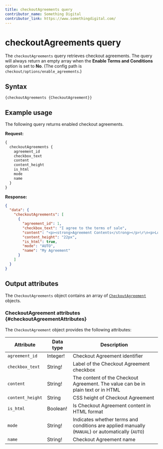 ```yaml
---
title: checkoutAgreements query
contributor_name: Something Digital
contributor_link: https://www.somethingdigital.com/
---
```


# checkoutAgreements query

The `checkoutAgreements` query retrieves checkout agreements. The query will always return an empty array when the
**Enable Terms and Conditions** option is set to **No**.  (The config path is `checkout/options/enable_agreements`.)

## Syntax

`{checkoutAgreements {CheckoutAgreement}}`

## Example usage

The following query returns enabled checkout agreements.

**Request:**

```graphql
{
  checkoutAgreements {
    agreement_id
    checkbox_text
    content
    content_height
    is_html
    mode
    name
  }
}
```

**Response:**

```json
{
  "data": {
    "checkoutAgreements": [
      {
        "agreement_id": 1,
        "checkbox_text": "I agree to the terms of sale",
        "content": "<p><strong>Agreement Contents</strong></p>\r\n<p>Lorem ipsum dolor sit amet, consectetur adipiscing elit, sed do eiusmod tempor incididunt ut labore et dolore magna aliqua.</p>",
        "content_height": "22px",
        "is_html": true,
        "mode": "AUTO",
        "name": "My Agreement"
      }
    ]
  }
}
```

## Output attributes

The `CheckoutAgreements` object contains an array of [`CheckoutAgreement`](#checkoutAgreementAttributes) objects.

### CheckoutAgreement attributes {#checkoutAgreementAttributes}

The `CheckoutAgreement` object provides the following attributes:

Attribute | Data type | Description
--- | --- | ---
`agreement_id` | Integer! | Checkout Agreement identifier
`checkbox_text` | String! | Label of the Checkout Agreement checkbox
`content` | String! | The content of the Checkout Agreement. The value can be in  plain text or in HTML
`content_height` | String | CSS height of Checkout Agreement
`is_html` | Boolean! | Is Checkout Agreement content in HTML format
`mode` | String! | Indicates whether terms and conditions are applied manually (`MANUAL`) or automatically (`AUTO`)
`name` | String! | Checkout Agreement name
